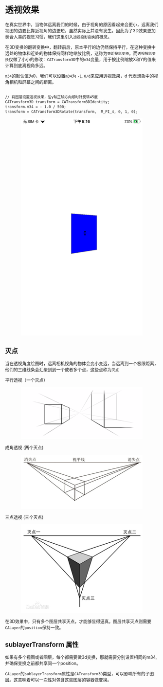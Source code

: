 # 透视效果

在真实世界中，当物体远离我们的时候，由于视角的原因看起来会更小，远离我们视图的边要比靠近视角的边更短，虽然实际上并没有发生。因此为了3D效果更加契合人类的视觉习惯，我们这里引入`透视投影变换`的概念。

在3D变换的翻转变换中，翻转前后，原本平行的边仍然保持平行，在这种变换中远处的物体和近处的物体保持同样地缩放比例，这称为`等距投影变换`。而`透视投影变换`仅做了小小的修改：`CATransform3D`中的`m34`变量，用于按比例缩放X和Y的值来计算到底离视角多远。

`m34`的默认值为0，我们可以设置`m34`为 `-1.0/d`来应用透视效果，d 代表想象中的视角相机和屏幕之间的距离。


```objc

// 将图层设置透视效果，沿y轴正轴方向顺时针旋转45度
CATransform3D transform = CATransform3DIdentity;
transform.m34 = - 1.0 / 500;
transform = CATransform3DRotate(transform,  M_PI_4, 0, 1, 0);
```

<div align="center"><img src="pic/Perspective1.png" width="400"></div>


## 灭点

当在透视角度绘图时，远离相机视角的物体会变小变远，当远离到一个极限距离，他们的三维线条会汇聚到到一个或者多个点，这些点称为`灭点`

平行透视（一个灭点）

<div align="center"><img src="pic/Parallel-perspective.png" width="400"></div>

成角透视 (两个灭点)

<div align="center"><img src="pic/two_point_perspective.jpeg" width="400"></div>

三点透视 (三个灭点)

<div align="center"><img src="pic/three_point_perspective.jpeg" width="400"></div>



在3D效果中，只有多个图层共享灭点，才能够显得逼真。图层共享灭点则需要`CALayer`的`position`保持一致。


## sublayerTransform 属性

如果有多个视图或者图层，每个都需要做3d变换，那就需要分别设置相同的m34,并确保变换之前都共享同一个position。

`CALayer`的`sublayerTransform`属性是`CATransform3D`类型，可以影响所有的子图层。这意味着可以一次性对包含这些图层的容器做变换。





